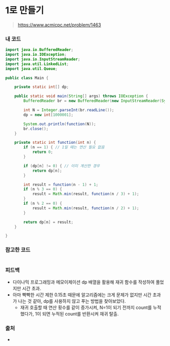 # 1로 만들기

> https://www.acmicpc.net/problem/1463

### 내 코드

```java
import java.io.BufferedReader;
import java.io.IOException;
import java.io.InputStreamReader;
import java.util.LinkedList;
import java.util.Queue;

public class Main {

    private static int[] dp;

    public static void main(String[] args) throws IOException {
        BufferedReader br = new BufferedReader(new InputStreamReader(System.in));

        int N = Integer.parseInt(br.readLine());
        dp = new int[1000001];

        System.out.println(function(N));
        br.close();
    }

    private static int function(int n) {
        if (n == 1) { // 1일 때는 연산 필요 없음
            return 0;
        }

        if (dp[n] != 0) { // 이미 계산한 경우
            return dp[n];
        }

        int result = function(n - 1) + 1;
        if (n % 3 == 0) {
            result = Math.min(result, function(n / 3) + 1);
        }
        if (n % 2 == 0) {
            result = Math.min(result, function(n / 2) + 1);
        }

        return dp[n] = result;
    }

}
```

### 참고한 코드

```java

```

### 피드백

- 다이나믹 프로그래밍과 메모이제이션 dp 배열을 활용해 재귀 함수를 작성하여 풀었지만 시간 초과.
- 아마 빡빡한 시간 제한 0.15초 때문에 알고리즘에는 크게 문제가 없지만 시간 초과가 나는 것 같아, dp를 사용하지 않고 푸는 방법을 찾아보았다.
  - 재귀 호출할 때 연산 횟수를 같이 증가시켜, N=1이 되기 전까지 count를 누적했다가, 1이 되면 누적된 count를 반환시켜 재귀 탈출.

### 출처

- 